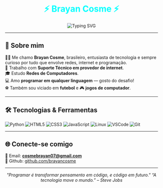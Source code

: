 <h1 align="center" style="color:#0ff;">⚡ Brayan Cosme ⚡</h1>

<p align="center">
  <img src="https://readme-typing-svg.demolab.com?font=Fira+Code&weight=500&size=24&pause=1000&color=00F7FF&center=true&vCenter=true&width=435&lines=Suporte+T%C3%A9cnico+em+TI;Apaixonado+por+Programar;Estudante+de+Redes;Futebol+%26+Jogos+de+PC" alt="Typing SVG" />
</p>

---

## 🧠 Sobre mim

🧍‍♂️ Me chamo **Brayan Cosme**, brasileiro, entusiasta de tecnologia e sempre curioso por tudo que envolve redes, internet e programação.  
💼 Trabalho com **Suporte Técnico em provedor de internet**.  
🎓 Estudo **Redes de Computadores**.  
💻 Amo **programar em qualquer linguagem** — gosto do desafio!  
⚽ Também sou viciado em **futebol** e 🎮 **jogos de computador**.

---

## 🛠️ Tecnologias & Ferramentas

![Python](https://img.shields.io/badge/Python-00f7ff?style=for-the-badge&logo=python&logoColor=black)
![HTML5](https://img.shields.io/badge/HTML5-00f7ff?style=for-the-badge&logo=html5&logoColor=black)
![CSS3](https://img.shields.io/badge/CSS3-00f7ff?style=for-the-badge&logo=css3&logoColor=black)
![JavaScript](https://img.shields.io/badge/JavaScript-00f7ff?style=for-the-badge&logo=javascript&logoColor=black)
![Linux](https://img.shields.io/badge/Linux-00f7ff?style=for-the-badge&logo=linux&logoColor=black)
![VSCode](https://img.shields.io/badge/VS_Code-00f7ff?style=for-the-badge&logo=visual-studio-code&logoColor=black)
![Git](https://img.shields.io/badge/Git-00f7ff?style=for-the-badge&logo=git&logoColor=black)

---

## 🌐 Conecte-se comigo

🔹 Email: **cosmebrayan07@gmail.com**  
🔹 Github: [github.com/brayancosme](https://github.com/brayancosme)

---

<p align="center">
  <em>"Programar é transformar pensamento em código, e código em futuro."</em>
  <em>“A tecnologia move o mundo.” – Steve Jobs</em>
  
</p>
